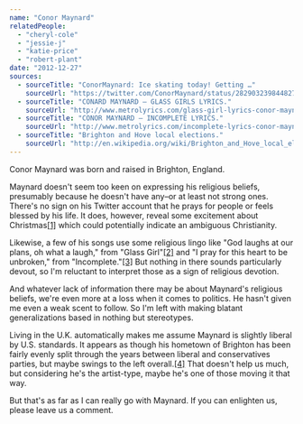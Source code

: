 ```yaml
---
name: "Conor Maynard"
relatedPeople:
  - "cheryl-cole"
  - "jessie-j"
  - "katie-price"
  - "robert-plant"
date: "2012-12-27"
sources:
  - sourceTitle: "ConorMaynard: Ice skating today! Getting …"
    sourceUrl: "https://twitter.com/ConorMaynard/status/282903239844827137"
  - sourceTitle: "CONARD MAYNARD – GLASS GIRLS LYRICS."
    sourceUrl: "http://www.metrolyrics.com/glass-girl-lyrics-conor-maynard.html"
  - sourceTitle: "CONOR MAYNARD – INCOMPLETE LYRICS."
    sourceUrl: "http://www.metrolyrics.com/incomplete-lyrics-conor-maynard.html"
  - sourceTitle: "Brighton and Hove local elections."
    sourceUrl: "http://en.wikipedia.org/wiki/Brighton_and_Hove_local_elections"
---
```


Conor Maynard was born and raised in Brighton, England.

Maynard doesn't seem too keen on expressing his religious beliefs, presumably because he doesn't have any–or at least not strong ones. There's no sign on his Twitter account that he prays for people or feels blessed by his life. It does, however, reveal some excitement about Christmas<a class="source-citation" href="#https://twitter.com/ConorMaynard/status/282903239844827137" title="ConorMaynard: Ice skating today! Getting …">[1]</a> which could potentially indicate an ambiguous Christianity.

Likewise, a few of his songs use some religious lingo like "God laughs at our plans, oh what a laugh," from "Glass Girl"<a class="source-citation" href="#http://www.metrolyrics.com/glass-girl-lyrics-conor-maynard.html" title="CONARD MAYNARD – GLASS GIRLS LYRICS.">[2]</a> and "I pray for this heart to be unbroken," from "Incomplete."<a class="source-citation" href="#http://www.metrolyrics.com/incomplete-lyrics-conor-maynard.html" title="CONOR MAYNARD – INCOMPLETE LYRICS.">[3]</a> But nothing in there sounds particularly devout, so I'm reluctant to interpret those as a sign of religious devotion.

And whatever lack of information there may be about Maynard's religious beliefs, we're even more at a loss when it comes to politics. He hasn't given me even a weak scent to follow. So I'm left with making blatant generalizations based in nothing but stereotypes.

Living in the U.K. automatically makes me assume Maynard is slightly liberal by U.S. standards. It appears as though his hometown of Brighton has been fairly evenly split through the years between liberal and conservatives parties, but maybe swings to the left overall.<a class="source-citation" href="#http://en.wikipedia.org/wiki/Brighton_and_Hove_local_elections" title="Brighton and Hove local elections.">[4]</a> That doesn't help us much, but considering he's the artist-type, maybe he's one of those moving it that way.

But that's as far as I can really go with Maynard. If you can enlighten us, please leave us a comment.